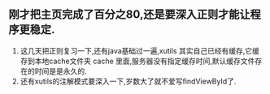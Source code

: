 刚才把主页完成了百分之80,还是要深入正则才能让程序更稳定.
---
1. 这几天把正则复习一下,还有java基础过一遍,xutils 其实自己已经有缓存,它缓存到本地cache文件夹 cache 里面,服务器没有指定缓存时间,默认缓存文件存在的时间是是永久的.
2. 还有xutils的注解模式要深入一下,岁数大了就不爱写findViewById了. 
